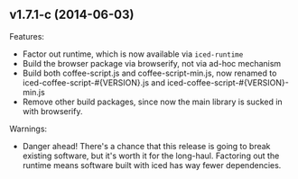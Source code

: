 
## v1.7.1-c (2014-06-03)

Features:

  - Factor out runtime, which is now available via `iced-runtime`
  - Build the browser package via browserify, not via ad-hoc mechanism
  - Build both coffee-script.js and coffee-script-min.js, now renamed
    to iced-coffee-script-#{VERSION}.js and iced-coffee-script-#{VERSION}-min.js
  - Remove other build packages, since now the main library is sucked in with
    browserify.

Warnings:

  - Danger ahead! There's a chance that this release is going to break
    existing software, but it's worth it for the long-haul.  Factoring
    out the runtime means software built with iced has way fewer
    dependencies.
